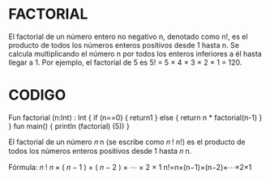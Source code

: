 # FACTORIAL
El factorial de un número entero no negativo n, denotado como n!, es el producto de todos los números enteros positivos desde 1 hasta n. Se calcula multiplicando el número n por todos los enteros inferiores a él hasta llegar a 1. Por ejemplo, el factorial de 5 es 5! = 5 × 4 × 3 × 2 × 1 = 120. 

# CODIGO
Fun factorial (n:Int) : Int {
if (n==0)
{ return1
}
else
{
return n * factorial(n-1)
}
}
fun main()
{
println (factorial) (5))
}

El factorial de un número
𝑛
n (se escribe como
𝑛
!
n!) es el producto de todos los números enteros positivos desde 1 hasta
𝑛
n.

Fórmula:
𝑛
!
𝑛
×
(
𝑛
−
1
)
×
(
𝑛
−
2
)
×
⋯
×
2
×
1
n!=n×(n−1)×(n−2)×⋯×2×1
